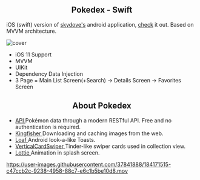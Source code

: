 <h2 align="center">
Pokedex - Swift </a> 
</h2>

iOS (swift) version of [skydove's](https://github.com/skydoves) android application, [check](https://github.com/skydoves/Pokedex) it out. Based on MVVM architecture.

![cover](https://user-images.githubusercontent.com/37841888/184166282-e955da7d-1960-40cd-83fb-4b0b5ca23dac.png)



- iOS 11 Support
- MVVM
- UIKit
- Dependency Data Injection
- 3 Page =  Main List Screen(+Search)  -> Details Screen  -> Favorites Screen
<h2 align="center">
About Pokedex </a> 
</h2>

- [API ](https://pokeapi.co) Pokémon data through a modern RESTful API. Free and no authentication is required.
- [Kingfisher ](https://github.com/onevcat/Kingfisher) Downloading and caching images from the web.
- [Loaf ](https://github.com/schmidyy/Loaf) Android look-a-like Toasts.
- [VerticalCardSwiper ](https://github.com/JoniVR/VerticalCardSwiper) Tinder-like swiper cards used in collection view.
- [Lottie ](https://github.com/airbnb/lottie-ios) Animation in splash screen.

https://user-images.githubusercontent.com/37841888/184171515-c47ccb2c-9238-4958-88c7-e6c1b5be10d8.mov
